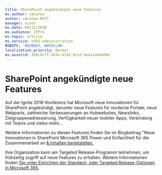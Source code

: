 ```yaml
---
title: SharePoint angekündigte neue Features
ms.author: cmcatee
author: cmcatee-MSFT
manager: scotv
ms.date: 04/21/2020
ms.audience: ITPro
ms.topic: article
ms.service: o365-administration
ROBOTS: 'NOINDEX, NOFOLLOW'
localization_priority: Normal
ms.assetid: 3e0c8c7f-261a-41d1-9ca3-be4a1d4ebd9a
---
```


# <a name="sharepoint-new-features-announced"></a>SharePoint angekündigte neue Features

Auf der Ignite 2018-Konferenz hat Microsoft neue Innovationen für SharePoint angekündigt, darunter neue Features für moderne Portale, neue Webparts, zahlreiche Verbesserungen an Hubwebsites, Newslinks, Zielgruppenadressierung, Verfügbarkeit neuer mobiler Apps, Verbindung mit Teams und vieles mehr...
  
Weitere Informationen zu diesen Features finden Sie im Blogbeitrag "Neue Innovationen in SharePoint Microsoft 365 Power und Einfachheit für die Zusammenarbeit an [ &amp; Inhalten bereitstellen.](https://go.microsoft.com/fwlink/?linkid=2026502)
  
Ihre Organisation kann am Targeted Release-Programm teilnehmen, um frühzeitig zugriff auf neue Features zu erhalten. Weitere Informationen finden [Sie unter Einrichten der Standard- oder Targeted Release-Optionen in Microsoft 365.](https://docs.microsoft.com/microsoft-365/admin/manage/release-options-in-office-365)
